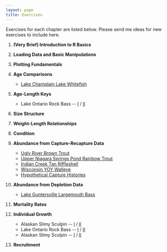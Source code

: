 ```yaml
---
layout: page
title: Exercises
---
```


Exercises for each chapter are listed below.  Please send me ideas for new exercises to include here.

1. **(Very Brief) Introduction to R Basics**
1. **Loading Data and Basic Manipulations**
1. **Plotting Fundamentals**
1. **Age Comparisons**
    * [Lake Champlain Lake Whitefish](AgeComp_LCLWhitefish.html)
1. **Age-Length Keys**
    * Lake Ontario Rock Bass -- [I](ALK_LORockBass_1.html) / [II](ALK_LORockBass_2.html)
1. **Size Structure**
1. **Weight-Length Relationships**
1. **Condition**
1. **Abundance from Capture-Recapture Data**
    * [Ugly River Brown Trout](MarkRecap_URBrownTrout.html)
    * [Upper Niagara Springs Pond Rainbow Trout](MarkRecap_UNSPRainbowTrout.html)
    * [Indian Creek Tan Riffleshell](MarkRecap_TanRiffleshell.html)
    * [Wisconsin YOY Walleye](MarkRecap_WIYOYWalleye.html)
    * [Hypothetical Capture Histories](MarkRecap_HypotheticalCapHist.html)
1. **Abundance from Depletion Data**
    * [Lake Guntersville Largemouth Bass](Depletion_LKLargemouth.html)
1. **Mortality Rates**
1. **Individual Growth**
    * Alaskan Slimy Sculpin -- [I](Growth_AKSculpin_1.html) / [II](Growth_AKSculpin_2.html)
    * Lake Ontario Rock Bass -- [I](Growth_LORockBass_1.html) / [II](Growth_LORockBass_2.html)
    * Alaskan Slimy Sculpin -- [I](Growth_EuroPerch_1.html) / [II](Growth_EuroPerch_2.html)

1. **Recruitment**
